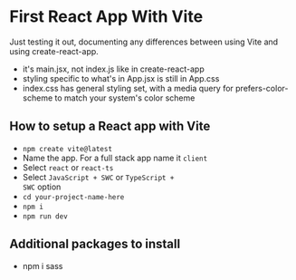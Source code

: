 # First React App With Vite
Just testing it out, documenting any differences between using Vite and using create-react-app.
- it's main.jsx, not index.js like in create-react-app
- styling specific to what's in App.jsx is still in App.css
- index.css has general styling set, with a media query for prefers-color-scheme to match your system's color scheme

## How to setup a React app with Vite
- <code>npm create vite@latest</code>
- Name the app. For a full stack app name it <code>client</code>
- Select <code>react</code> or <code>react-ts</code>
- Select <code>JavaScript + SWC</code> or <code>TypeScript + SWC</code> option
- <code>cd your-project-name-here</code>
- <code>npm i</code>
- <code>npm run dev</code>

## Additional packages to install
- npm i sass
